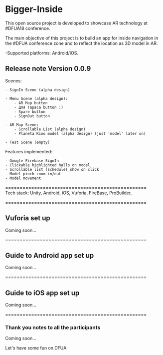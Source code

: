 # Bigger-Inside



This open source project is developed to showcase AR technology at #DFUA18 conference. 


The main objective of this project is to build an app for inside navigation in the #DFUA conference zone and to reflect the location as 3D model in AR. 


-Supported platforms:  Android/iOS. 


## Release note Version 0.0.9

Scenes:

	- SignIn Scene (alpha design)

	- Menu Scene (alpha design):
		- AR Map button
		- Для Тараса button :) 
		- Spare button
		- SignOut button

	- AR Map Scene:
		- Scrollable List (alpha design)
		- Planeta Kino model (alpha design) (just 'model' later on)

	- Test Scene (empty)

Features implemented:

	- Google Firebase SignIn
	- Clickable highlighted halls on model
	- Scrollable list (schedule) show on click
	- Model pinch zoom in/out
	- Model movement
  
  
=================================================   
Tech stack:
Unity, Android, iOS, Vuforia, FireBase, ProBuilder,  

=================================================  
## Vuforia set up

Coming soon...


=================================================
## Guide to Android app set up


Coming soon...

=================================================
## Guide to iOS app set up


Coming soon...

=================================================
### Thank you notes to all the participants

Coming soon...


Let's have some fun on DFUA
